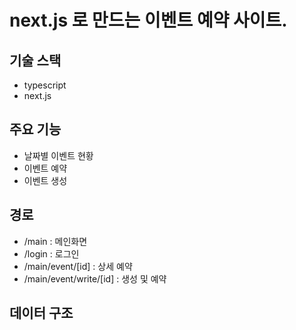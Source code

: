 # next.js 로 만드는 이벤트 예약 사이트.

## 기술 스택

- typescript
- next.js

## 주요 기능

- 날짜별 이벤트 현황
- 이벤트 예약
- 이벤트 생성

## 경로

- /main : 메인화면
- /login : 로그인
- /main/event/[id] : 상세 예약
- /main/event/write/[id] : 생성 및 예약

## 데이터 구조
